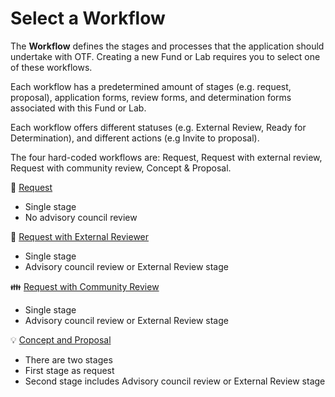 # Select a Workflow

The **Workflow** defines the stages and processes that the application should undertake with OTF. Creating a new Fund or Lab requires you to select one of these workflows.

Each workflow has a predetermined amount of stages (e.g. request, proposal), application forms, review forms, and determination forms associated with this Fund or Lab.

Each workflow offers different statuses (e.g. External Review, Ready for Determination), and different actions (e.g Invite to proposal).

The four hard-coded workflows are: Request, Request with external review, Request with community review, Concept & Proposal.

💁 [Request](broken-reference)

* Single stage
* No advisory council review

👳 [Request with External Reviewer](broken-reference)

* Single stage
* Advisory council review or External Review stage

👪 [Request with Community Review](broken-reference)

* Single stage
* Advisory council review or External Review stage

💡 [Concept and Proposal](broken-reference)

* There are two stages
* First stage as request
* Second stage includes Advisory council review or External Review stage
